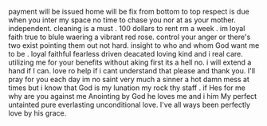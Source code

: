 payment will be issued home will be fix from bottom to top respect is due when you inter my space no time to chase you nor at as your mother. independent. cleaning is a must . 100 dollars to rent rm a week . im loyal faith true to blule waering a vibrant red rose. control your anger or there's two exist pointing them out not hard. insight to who and whom God want me to be . loyal faithful fearless driven deacated loving kind and i real care. utilizing me for your benefits without aking first its a hell no. i will extend a hand if I can. love ro help if i cant understand that please and thank you. I'll pray for you each day im no saint very much a sinner a hot damn mess at times but i know that God is my lunation my rock thy staff . if Hes for me why are you against me Anointing by God he loves me and i him My perfect untainted pure everlasting unconditional love. I've all ways been perfectly love by his grace. 
